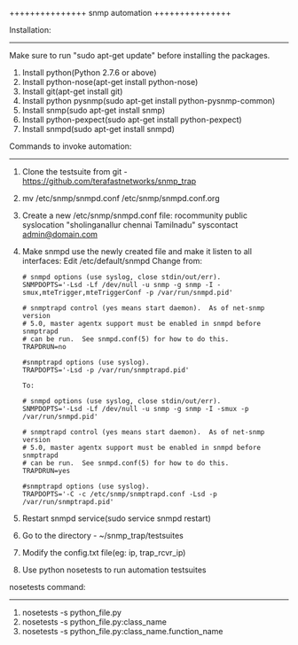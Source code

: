 +++++++++++++++
snmp automation
+++++++++++++++

Installation:
********************
Make sure to run "sudo apt-get update" before installing the packages.

1. Install python(Python 2.7.6 or above) 
2. Install python-nose(apt-get install python-nose)
3. Install git(apt-get install git)
4. Install python pysnmp(sudo apt-get install python-pysnmp-common)
5. Install snmp(sudo apt-get install snmp)
6. Install python-pexpect(sudo apt-get install python-pexpect)
8. Install snmpd(sudo apt-get install snmpd)

Commands to invoke automation:
***************************
1. Clone the testsuite from git - https://github.com/terafastnetworks/snmp_trap
2. mv /etc/snmp/snmpd.conf  /etc/snmp/snmpd.conf.org
3. Create a new /etc/snmp/snmpd.conf file:
       rocommunity public
       syslocation "sholinganallur chennai Tamilnadu"
       syscontact admin@domain.com
4. Make snmpd use the newly created file and make it listen to all interfaces:
   Edit /etc/default/snmpd
   Change from:

       # snmpd options (use syslog, close stdin/out/err).
       SNMPDOPTS='-Lsd -Lf /dev/null -u snmp -g snmp -I -smux,mteTrigger,mteTriggerConf -p /var/run/snmpd.pid'
  
       # snmptrapd control (yes means start daemon).  As of net-snmp version
       # 5.0, master agentx support must be enabled in snmpd before snmptrapd
       # can be run.  See snmpd.conf(5) for how to do this.
       TRAPDRUN=no

       #snmptrapd options (use syslog).
       TRAPDOPTS='-Lsd -p /var/run/snmptrapd.pid'

       To:
 
       # snmpd options (use syslog, close stdin/out/err).
       SNMPDOPTS='-Lsd -Lf /dev/null -u snmp -g snmp -I -smux -p /var/run/snmpd.pid'
  
       # snmptrapd control (yes means start daemon).  As of net-snmp version
       # 5.0, master agentx support must be enabled in snmpd before snmptrapd
       # can be run.  See snmpd.conf(5) for how to do this.
       TRAPDRUN=yes

       #snmptrapd options (use syslog).
       TRAPDOPTS='-C -c /etc/snmp/snmptrapd.conf -Lsd -p /var/run/snmptrapd.pid'

5. Restart snmpd service(sudo service snmpd restart)
6. Go to the directory - ~/snmp_trap/testsuites
7. Modify the config.txt file(eg: ip, trap_rcvr_ip)
8. Use python nosetests to run automation testsuites

nosetests command:
********************
1. nosetests -s python_file.py
2. nosetests -s python_file.py:class_name 
3. nosetests -s python_file.py:class_name.function_name 




















